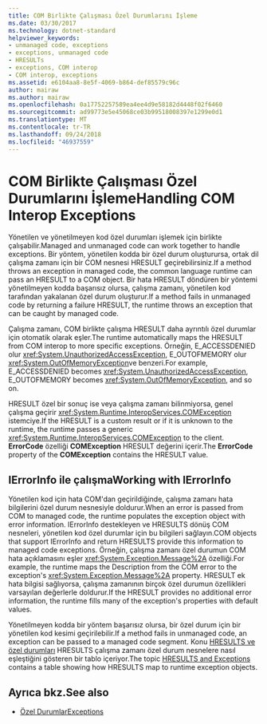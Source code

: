```yaml
---
title: COM Birlikte Çalışması Özel Durumlarını İşleme
ms.date: 03/30/2017
ms.technology: dotnet-standard
helpviewer_keywords:
- unmanaged code, exceptions
- exceptions, unmanaged code
- HRESULTs
- exceptions, COM interop
- COM interop, exceptions
ms.assetid: e6104aa8-8e5f-4069-b864-def85579c96c
author: mairaw
ms.author: mairaw
ms.openlocfilehash: 0a17752257589ea4ee4d9e58182d4448f02f6460
ms.sourcegitcommit: ad99773e5e45068ce03b99518008397e1299e0d1
ms.translationtype: MT
ms.contentlocale: tr-TR
ms.lasthandoff: 09/24/2018
ms.locfileid: "46937559"
---
```

# <a name="handling-com-interop-exceptions"></a><span data-ttu-id="0c865-102">COM Birlikte Çalışması Özel Durumlarını İşleme</span><span class="sxs-lookup"><span data-stu-id="0c865-102">Handling COM Interop Exceptions</span></span>
<span data-ttu-id="0c865-103">Yönetilen ve yönetilmeyen kod özel durumları işlemek için birlikte çalışabilir.</span><span class="sxs-lookup"><span data-stu-id="0c865-103">Managed and unmanaged code can work together to handle exceptions.</span></span> <span data-ttu-id="0c865-104">Bir yöntem, yönetilen kodda bir özel durum oluşturursa, ortak dil çalışma zamanı için bir COM nesnesi HRESULT geçirebilirsiniz.</span><span class="sxs-lookup"><span data-stu-id="0c865-104">If a method throws an exception in managed code, the common language runtime can pass an HRESULT to a COM object.</span></span> <span data-ttu-id="0c865-105">Bir hata HRESULT döndüren bir yöntemi yönetilmeyen kodda başarısız olursa, çalışma zamanı, yönetilen kod tarafından yakalanan özel durum oluşturur.</span><span class="sxs-lookup"><span data-stu-id="0c865-105">If a method fails in unmanaged code by returning a failure HRESULT, the runtime throws an exception that can be caught by managed code.</span></span>  
  
 <span data-ttu-id="0c865-106">Çalışma zamanı, COM birlikte çalışma HRESULT daha ayrıntılı özel durumlar için otomatik olarak eşler.</span><span class="sxs-lookup"><span data-stu-id="0c865-106">The runtime automatically maps the HRESULT from COM interop to more specific exceptions.</span></span> <span data-ttu-id="0c865-107">Örneğin, E_ACCESSDENIED olur <xref:System.UnauthorizedAccessException>, E_OUTOFMEMORY olur <xref:System.OutOfMemoryException>ve benzeri.</span><span class="sxs-lookup"><span data-stu-id="0c865-107">For example, E_ACCESSDENIED becomes <xref:System.UnauthorizedAccessException>, E_OUTOFMEMORY becomes <xref:System.OutOfMemoryException>, and so on.</span></span>  
  
 <span data-ttu-id="0c865-108">HRESULT özel bir sonuç ise veya çalışma zamanı bilinmiyorsa, genel çalışma geçirir <xref:System.Runtime.InteropServices.COMException> istemciye.</span><span class="sxs-lookup"><span data-stu-id="0c865-108">If the HRESULT is a custom result or if it is unknown to the runtime, the runtime passes a generic <xref:System.Runtime.InteropServices.COMException> to the client.</span></span> <span data-ttu-id="0c865-109">**ErrorCode** özelliği **COMException** HRESULT değerini içerir.</span><span class="sxs-lookup"><span data-stu-id="0c865-109">The **ErrorCode** property of the **COMException** contains the HRESULT value.</span></span>  
  
## <a name="working-with-ierrorinfo"></a><span data-ttu-id="0c865-110">IErrorInfo ile çalışma</span><span class="sxs-lookup"><span data-stu-id="0c865-110">Working with IErrorInfo</span></span>  
 <span data-ttu-id="0c865-111">Yönetilen kod için hata COM'dan geçirildiğinde, çalışma zamanı hata bilgilerini özel durum nesnesiyle doldurur.</span><span class="sxs-lookup"><span data-stu-id="0c865-111">When an error is passed from COM to managed code, the runtime populates the exception object with error information.</span></span> <span data-ttu-id="0c865-112">IErrorInfo destekleyen ve HRESULTS dönüş COM nesneleri, yönetilen kod özel durumlar için bu bilgileri sağlayın.</span><span class="sxs-lookup"><span data-stu-id="0c865-112">COM objects that support IErrorInfo and return HRESULTS provide this information to managed code exceptions.</span></span> <span data-ttu-id="0c865-113">Örneğin, çalışma zamanı özel durumun COM hata açıklamasını eşler <xref:System.Exception.Message%2A> özelliği.</span><span class="sxs-lookup"><span data-stu-id="0c865-113">For example, the runtime maps the Description from the COM error to the exception's <xref:System.Exception.Message%2A> property.</span></span> <span data-ttu-id="0c865-114">HRESULT ek hata bilgisi sağlıyorsa, çalışma zamanının birçok özel durumun özellikleri varsayılan değerlerle doldurur.</span><span class="sxs-lookup"><span data-stu-id="0c865-114">If the HRESULT provides no additional error information, the runtime fills many of the exception's properties with default values.</span></span>  
  
 <span data-ttu-id="0c865-115">Yönetilmeyen kodda bir yöntem başarısız olursa, bir özel durum için bir yönetilen kod kesimi geçirilebilir.</span><span class="sxs-lookup"><span data-stu-id="0c865-115">If a method fails in unmanaged code, an exception can be passed to a managed code segment.</span></span> <span data-ttu-id="0c865-116">Konu [HRESULTS ve özel durumları](../../../docs/framework/interop/how-to-map-hresults-and-exceptions.md) HRESULTS çalışma zamanı özel durum nesnelere nasıl eşleştiğini gösteren bir tablo içeriyor.</span><span class="sxs-lookup"><span data-stu-id="0c865-116">The topic [HRESULTS and Exceptions](../../../docs/framework/interop/how-to-map-hresults-and-exceptions.md) contains a table showing how HRESULTS map to runtime exception objects.</span></span>  

## <a name="see-also"></a><span data-ttu-id="0c865-117">Ayrıca bkz.</span><span class="sxs-lookup"><span data-stu-id="0c865-117">See also</span></span>

- [<span data-ttu-id="0c865-118">Özel Durumlar</span><span class="sxs-lookup"><span data-stu-id="0c865-118">Exceptions</span></span>](index.md)
